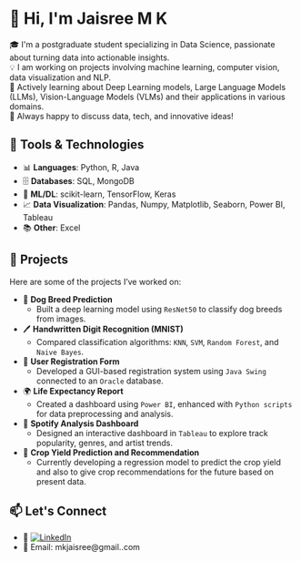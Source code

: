 # 👋 Hi, I'm Jaisree M K

🎓 I'm a postgraduate student specializing in Data Science, passionate about turning data into actionable insights.  
💡 I am working on projects involving machine learning, computer vision, data visualization and NLP.  
🌱 Actively learning about Deep Learning models, Large Language Models (LLMs), Vision-Language Models (VLMs) and their applications in various domains.  
💬 Always happy to discuss data, tech, and innovative ideas!

## 🔧 Tools & Technologies

- 📊 **Languages**: Python, R, Java
- 🗄️ **Databases**: SQL, MongoDB
- 🧠 **ML/DL**: scikit-learn, TensorFlow, Keras
- 📈 **Data Visualization**: Pandas, Numpy, Matplotlib, Seaborn, Power BI, Tableau
- 📚 **Other**: Excel

## 🚀 Projects

Here are some of the projects I’ve worked on:

- 🐶 **Dog Breed Prediction**
  - Built a deep learning model using `ResNet50` to classify dog breeds from images.
- 🖊️ **Handwritten Digit Recognition (MNIST)**
  - Compared classification algorithms: `KNN`, `SVM`, `Random Forest`, and `Naive Bayes`.
- 🧾 **User Registration Form**
  - Developed a GUI-based registration system using `Java Swing` connected to an `Oracle` database.
- 🌍 **Life Expectancy Report**
  - Created a dashboard using `Power BI`, enhanced with `Python scripts` for data preprocessing and analysis.
- 🎵 **Spotify Analysis Dashboard**
  - Designed an interactive dashboard in `Tableau` to explore track popularity, genres, and artist trends.
- 🌾 **Crop Yield Prediction and Recommendation**
  - Currently developing a regression model to predict the crop yield and also to give crop recommendations for the future based on present data.

## 📫 Let's Connect

- 🔗 [![LinkedIn](https://img.shields.io/badge/LinkedIn-blue?style=flat&logo=linkedin)](https://www.linkedin.com/in/jaisree-m-k-405687270)  
- 📧 Email: mkjaisree@gmail..com

<!---
JaisreeMK-15/JaisreeMK-15 is a ✨ special ✨ repository because its `README.md` (this file) appears on your GitHub profile.
You can click the Preview link to take a look at your changes.
--->
